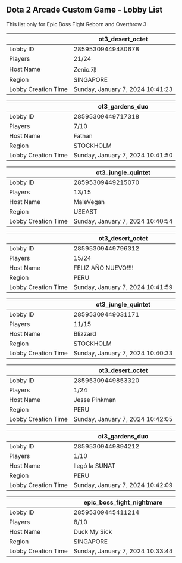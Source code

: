 ## Dota 2 Arcade Custom Game - Lobby List

This list only for Epic Boss Fight Reborn and Overthrow 3

|  | ot3_desert_octet |
| ------ | ------ |
| Lobby ID | 28595309449480678 |
| Players | 21/24 |
| Host Name | Zenic.邓 |
| Region | SINGAPORE |
| Lobby Creation Time | Sunday, January 7, 2024 10:41:23 |


|  | ot3_gardens_duo |
| ------ | ------ |
| Lobby ID | 28595309449717318 |
| Players | 7/10 |
| Host Name | Fathan |
| Region | STOCKHOLM |
| Lobby Creation Time | Sunday, January 7, 2024 10:41:50 |


|  | ot3_jungle_quintet |
| ------ | ------ |
| Lobby ID | 28595309449215070 |
| Players | 13/15 |
| Host Name | MaleVegan |
| Region | USEAST |
| Lobby Creation Time | Sunday, January 7, 2024 10:40:54 |


|  | ot3_desert_octet |
| ------ | ------ |
| Lobby ID | 28595309449796312 |
| Players | 15/24 |
| Host Name | FELIZ AÑO NUEVO!!!! |
| Region | PERU |
| Lobby Creation Time | Sunday, January 7, 2024 10:41:59 |


|  | ot3_jungle_quintet |
| ------ | ------ |
| Lobby ID | 28595309449031171 |
| Players | 11/15 |
| Host Name | Blizzard |
| Region | STOCKHOLM |
| Lobby Creation Time | Sunday, January 7, 2024 10:40:33 |


|  | ot3_desert_octet |
| ------ | ------ |
| Lobby ID | 28595309449853320 |
| Players | 1/24 |
| Host Name | Jesse Pinkman |
| Region | PERU |
| Lobby Creation Time | Sunday, January 7, 2024 10:42:05 |


|  | ot3_gardens_duo |
| ------ | ------ |
| Lobby ID | 28595309449894212 |
| Players | 1/10 |
| Host Name | llegó la SUNAT |
| Region | PERU |
| Lobby Creation Time | Sunday, January 7, 2024 10:42:09 |


|  | epic_boss_fight_nightmare |
| ------ | ------ |
| Lobby ID | 28595309445411214 |
| Players | 8/10 |
| Host Name | Duck My Sick |
| Region | SINGAPORE |
| Lobby Creation Time | Sunday, January 7, 2024 10:33:44 |


